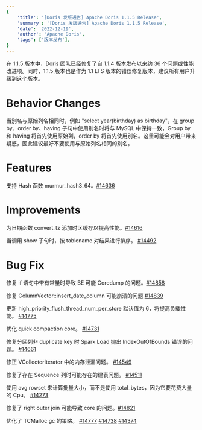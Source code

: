 ```yaml
---
{
    'title': '[Doris 发版通告] Apache Doris 1.1.5 Release',
    'summary': '[Doris 发版通告] Apache Doris 1.1.5 Release',
    'date': '2022-12-19',
    'author': 'Apache Doris',
    'tags': ['版本发布'],
}
---
```


<!--
Licensed to the Apache Software Foundation (ASF) under one
or more contributor license agreements.  See the NOTICE file
distributed with this work for additional information
regarding copyright ownership.  The ASF licenses this file
to you under the Apache License, Version 2.0 (the
"License"); you may not use this file except in compliance
with the License.  You may obtain a copy of the License at

  http://www.apache.org/licenses/LICENSE-2.0

Unless required by applicable law or agreed to in writing,
software distributed under the License is distributed on an
"AS IS" BASIS, WITHOUT WARRANTIES OR CONDITIONS OF ANY
KIND, either express or implied.  See the License for the
specific language governing permissions and limitations
under the License.
-->

在 1.1.5 版本中，Doris 团队已经修复了自 1.1.4 版本发布以来约 36 个问题或性能改进项。同时，1.1.5 版本也是作为 1.1 LTS 版本的错误修复版本，建议所有用户升级到这个版本。


# Behavior Changes


当别名与原始列名相同时，例如 "select year(birthday) as birthday"，在 group by、order by、having 子句中使用别名时将与 MySQL 中保持一致，Group by 和 having 将首先使用原始列，order by 将首先使用别名。这里可能会对用户带来疑惑，因此建议最好不要使用与原始列名相同的别名。

# Features

支持 Hash 函数 murmur_hash3_64。[#14636](https://github.com/apache/doris/pull/14636)

# Improvements

为日期函数 convert_tz 添加时区缓存以提高性能。[#14616](https://github.com/apache/doris/pull/14616)

当调用 show 子句时，按 tablename 对结果进行排序。 [#14492](https://github.com/apache/doris/pull/14492)

# Bug Fix

修复 if 语句中带有常量时导致 BE 可能 Coredump 的问题。[#14858](https://github.com/apache/doris/pull/14858)

修复 ColumnVector::insert_date_column 可能崩溃的问题 [#14839](https://github.com/apache/doris/pull/14839)

更新 high_priority_flush_thread_num_per_store 默认值为 6，将提高负载性能。 [#14775](https://github.com/apache/doris/pull/14775)

优化 quick compaction core。 [#14731](https://github.com/apache/doris/pull/14731)

修复分区列非 duplicate key 时 Spark Load 抛出 IndexOutOfBounds 错误的问题。
 [#14661](https://github.com/apache/doris/pull/14661)

修正 VCollectorIterator 中的内存泄漏问题。 [#14549](https://github.com/apache/doris/pull/14549)

修复了存在 Sequence 列时可能存在的建表问题。 [#14511](https://github.com/apache/doris/pull/14511)

使用 avg rowset 来计算批量大小，而不是使用 total_bytes，因为它要花费大量的 Cpu。 [#14273](https://github.com/apache/doris/pull/14273)

修复了 right outer join 可能导致 core 的问题。[#14821](https://github.com/apache/doris/pull/14821)

优化了 TCMalloc gc 的策略。 [#14777](https://github.com/apache/doris/pull/14777) [#14738](https://github.com/apache/doris/pull/14738) [#14374](https://github.com/apache/doris/pull/14374)

